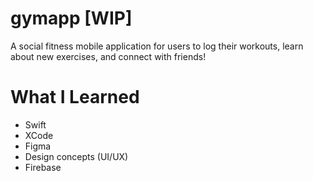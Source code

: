 # gymapp [WIP]
A social fitness mobile application for users to log their workouts, learn about new exercises, and connect with friends!

# What I Learned
* Swift
* XCode
* Figma
* Design concepts (UI/UX)
* Firebase
